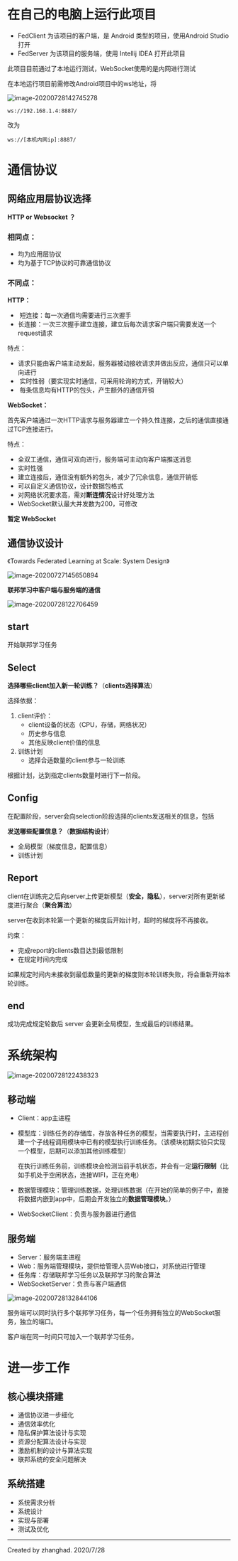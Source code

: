 # 在自己的电脑上运行此项目

- FedClient 为该项目的客户端，是 Android 类型的项目，使用Android Studio打开
- FedServer 为该项目的服务端，使用 Intellij IDEA 打开此项目

此项目目前通过了本地运行测试，WebSocket使用的是内网进行测试

在本地运行项目前需修改Android项目中的ws地址，将

![image-20200728142745278](C:\Users\13102\AppData\Roaming\Typora\typora-user-images\image-20200728142745278.png)

```
ws://192.168.1.4:8887/
```

改为

```
ws://[本机内网ip]:8887/
```



# 通信协议

## 网络应用层协议选择

**HTTP or Websocket ？**

### 相同点：

- 均为应用层协议
- 均为基于TCP协议的可靠通信协议



### 不同点：

**HTTP：**

- ​	短连接：每一次通信均需要进行三次握手
- ​	长连接：一次三次握手建立连接，建立后每次请求客户端只需要发送一个request请求	

特点：

- ​	请求只能由客户端主动发起，服务器被动接收请求并做出反应，通信只可以单向进行
- ​	实时性弱（要实现实时通信，可采用轮询的方式，开销较大）
- ​	每条信息均有HTTP的包头，产生额外的通信开销



**WebSocket：**

首先客户端通过一次HTTP请求与服务器建立一个持久性连接，之后的通信直接通过TCP连接进行。

特点：

- 全双工通信，通信可双向进行，服务端可主动向客户端推送消息
- 实时性强
- 建立连接后，通信没有额外的包头，减少了冗余信息，通信开销低
- 可以自定义通信协议，设计数据包格式
- 对网络状况要求高，需对**断连情况**设计好处理方法
- WebSocket默认最大并发数为200，可修改



**暂定 WebSocket**



## 通信协议设计

《Towards Federated Learning at Scale: System Design》

![image-20200727145650894](C:\Users\13102\AppData\Roaming\Typora\typora-user-images\image-20200727145650894.png)



**联邦学习中客户端与服务端的通信**

![image-20200728122706459](C:\Users\13102\AppData\Roaming\Typora\typora-user-images\image-20200728122706459.png)



## start

开始联邦学习任务



## Select

**选择哪些client加入新一轮训练？**（**clients选择算法**）

选择依据：

1. client评价：
   - client设备的状态（CPU，存储，网络状况）
   - 历史参与信息
   - 其他反映client价值的信息
2. 训练计划
   - 选择合适数量的client参与一轮训练

根据计划，达到指定clients数量时进行下一阶段。



## Config

在配置阶段，server会向selection阶段选择的clients发送相关的信息，包括

**发送哪些配置信息？**（**数据结构设计**）

- 全局模型（梯度信息，配置信息）
- 训练计划



## Report

client在训练完之后向server上传更新模型（**安全，隐私**），server对所有更新梯度进行聚合（**聚合算法**）

server在收到本轮第一个更新的梯度后开始计时，超时的梯度将不再接收。

约束：

- 完成report的clients数目达到最低限制
- 在规定时间内完成

如果规定时间内未接收到最低数量的更新的梯度则本轮训练失败，将会重新开始本轮训练。



## end

成功完成规定轮数后 server 会更新全局模型，生成最后的训练结果。

# 系统架构

![image-20200728122438323](C:\Users\13102\AppData\Roaming\Typora\typora-user-images\image-20200728122438323.png)

## 移动端

- Client：app主进程

- 模型库：训练任务的存储库，存放各种任务的模型，当需要执行时，主进程创建一个子线程调用模块中已有的模型执行训练任务。（该模块初期实验只实现一个模型，后期可以添加其他训练模型）

  在执行训练任务前，训练模块会检测当前手机状态，并会有一定**运行限制**（比如手机处于空闲状态，连接WIFI，正在充电）

- 数据管理模块：管理训练数据，处理训练数据（在开始的简单的例子中，直接将数据内嵌到app中，后期会开发独立的**数据管理模块**。）

- WebSocketClient：负责与服务器进行通信

## 服务端

- Server：服务端主进程
- Web：服务端管理模块，提供给管理人员Web接口，对系统进行管理
- 任务库：存储联邦学习任务以及联邦学习的聚合算法
- WebSocketServer：负责与客户端通信



![image-20200728132844106](C:\Users\13102\AppData\Roaming\Typora\typora-user-images\image-20200728132844106.png)

服务端可以同时执行多个联邦学习任务，每一个任务拥有独立的WebSocket服务，独立的端口。

客户端在同一时间只可加入一个联邦学习任务。



# 进一步工作

## 核心模块搭建

- 通信协议进一步细化
- 通信效率优化
- 隐私保护算法设计与实现
- 资源分配算法设计与实现
- 激励机制的设计与算法实现
- 联邦系统的安全问题解决

## 系统搭建

- 系统需求分析
- 系统设计
- 实现与部署
- 测试及优化



------

Created by zhanghad. 2020/7/28
